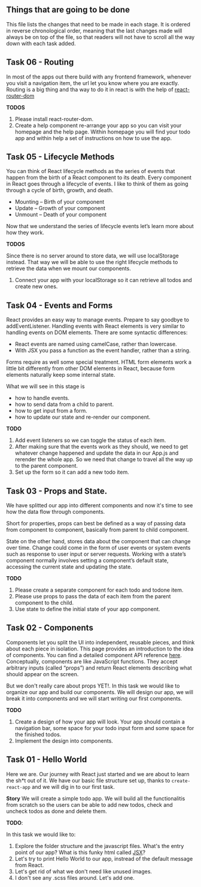## Things that are going to be done

This file lists the changes that need to be made in each stage. It is ordered in reverse chronological order, meaning that the last changes made will always be on top of the file, so that readers will not have to scroll all the way down with each task added.

## Task 06 - Routing

In most of the apps out there build with any frontend framework, whenever you visit a navigation item, the url let you know where you are exactly. Routing is a big thing and tha way to do it in react is with the help of [react-router-dom](https://reacttraining.com/react-router/web/guides/quick-start)

**TODOS**

1. Please install react-router-dom.
2. Create a help component re-arrange your app so you can visit your homepage and the help page. Within homepage you will find your todo app and within help a set of instructions on how to use the app.

## Task 05 - Lifecycle Methods

You can think of React lifecycle methods as the series of events that happen from the birth of a React component to its death. Every component in React goes through a lifecycle of events. I like to think of them as going through a cycle of birth, growth, and death.

- Mounting – Birth of your component
- Update – Growth of your component
- Unmount – Death of your component

Now that we understand the series of lifecycle events let’s learn more about how they work.

**TODOS**

Since there is no server around to store data, we will use localStorage instead. That way we will be able to use the right lifecycle methods to retrieve the data when we mount our components.

1. Connect your app with your localStorage so it can retrieve all todos and create new ones.

## Task 04 - Events and Forms

React provides an easy way to manage events. Prepare to say goodbye to addEventListener.
Handling events with React elements is very similar to handling events on DOM elements. There are some syntactic differences:

- React events are named using camelCase, rather than lowercase.
- With JSX you pass a function as the event handler, rather than a string.

Forms require as well some special treatment. HTML form elements work a little bit differently from other DOM elements in React, because form elements naturally keep some internal state.

What we will see in this stage is

- how to handle events.
- how to send data from a child to parent.
- how to get input from a form.
- how to update our state and re-render our component.

**TODO**

1. Add event listeners so we can toggle the status of each item.
2. After making sure that the events work as they should, we need to get whatever change happened and update the data in our App.js and rerender the whole app. So we need that change to travel all the way up to the parent component.
3. Set up the form so it can add a new todo item.

## Task 03 - Props and State.

We have splitted our app into different components and now it's time to see how the data flow through components.

Short for properties, props can best be defined as a way of passing data from component to component, basically from parent to child component.

State on the other hand, stores data about the component that can change over time. Change could come in the form of user events or system events such as response to user input or server requests. Working with a state’s component normally involves setting a component’s default state, accessing the current state and updating the state.

**TODO**

1. Please create a separate component for each todo and todone item.
2. Please use props to pass the data of each item from the parent component to the child.
3. Use state to define the initial state of your app component.

## Task 02 - Components

Components let you split the UI into independent, reusable pieces, and think about each piece in isolation. This page provides an introduction to the idea of components. You can find a detailed component API reference [here](https://reactjs.org/docs/react-component.html). Conceptually, components are like JavaScript functions. They accept arbitrary inputs (called “props”) and return React elements describing what should appear on the screen.

But we don't really care about props YET!. In this task we would like to organize our app and build our components. We will design our app, we will break it into components and we will start writing our first components.

**TODO**

1. Create a design of how your app will look. Your app should contain a navigation bar, some space for your todo input form and some space for the finished todos.
2. Implement the design into components.

## Task 01 - Hello World

Here we are. Our journey with React just started and we are about to learn the sh\*t out of it. We have our basic file structure set up, thanks to `create-react-app` and we will dig in to our first task.

**Story**
We will create a simple todo app. We will build all the functionalitis from scratch so the users can be able to add new todos, check and uncheck todos as done and delete them.

**TODO**:

In this task we would like to:

1. Explore the folder structure and the javascript files. What's the entry point of our app? What is this funky html called [JSX](https://reactjs.org/docs/introducing-jsx.html)?
2. Let's try to print Hello World to our app, instread of the default message from React.
3. Let's get rid of what we don't need like unused images.
4. I don't see any .scss files around. Let's add one.
